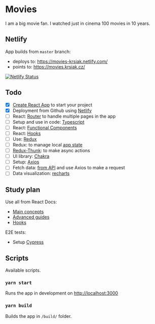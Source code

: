 # Movies

I am a big movie fan. I watched just in cinema 100 movies in 10 years.

## Netlify

App builds from `master` branch:
 
- deploys to: <https://movies-krsiak.netlify.com/>
- points to: <https://movies.krsiak.cz/>

[![Netlify Status](https://api.netlify.com/api/v1/badges/ffdb97fb-1b98-4b1f-843b-f79ca6a0e1e0/deploy-status)](https://app.netlify.com/sites/movies-krsiak/deploys)

## Todo

- [x] [Create React App](https://github.com/facebook/create-react-app) to start your project
- [x] Deployment from Github using [Netlify](https://www.netlify.com/)
- [ ] React: [Router](https://github.com/ReactTraining/react-router) to handle multiple pages in the app
- [ ] Setup and use in code: [Typescript](https://www.typescriptlang.org/)
- [ ] React: [Functional Components](https://medium.com/@Zwenza/functional-vs-class-components-in-react-231e3fbd7108)
- [ ] React: [Hooks](https://reactjs.org/docs/hooks-intro.html)
- [ ] Use: [Redux](https://redux.js.org/introduction/getting-started)
- [ ] Redux: to manage local [app state](https://alligator.io/react/react-redux/)
- [ ] [Redux-Thunk](https://github.com/reduxjs/redux-thunk): to make async actions
- [ ] UI library: [Chakra](https://chakra-ui.com/getting-started)
- [ ] Setup: [Axios](https://github.com/axios/axios)
- [ ] Fetch data: [from API](https://rapidapi.com/blog/list-of-online-movie-databases/) and use Axios to make a request
- [ ] Data visualization: [recharts](http://recharts.org/en-US/)

## Study plan

Use all from React Docs: 

- [Main concepts](https://reactjs.org/docs/hello-world.html)
- [Advanced guides](https://reactjs.org/docs/accessibility.html)
- [Hooks](https://reactjs.org/docs/hooks-intro.html)

E2E tests:

- Setup [Cypress](https://docs.cypress.io/)

## Scripts

Available scripts.

### `yarn start`

Runs the app in development on [http://localhost:3000](http://localhost:3000)

### `yarn build`

Builds the app in `/build/` folder.